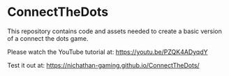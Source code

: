# ConnectTheDots
This repository contains code and assets needed to create a basic version of a connect the dots game.

Please watch the YouTube tutorial at: https://youtu.be/PZQK4ADyqdY

Test it out at: https://nichathan-gaming.github.io/ConnectTheDots/
